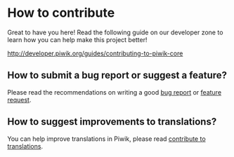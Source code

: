 # How to contribute

Great to have you here! Read the following guide on our developer zone to learn how you can help make this project better!

http://developer.piwik.org/guides/contributing-to-piwik-core

## How to submit a bug report or suggest a feature?
Please read the recommendations on writing a good [bug report](http://developer.piwik.org/guides/core-team-workflow#submitting-a-bug-report) or [feature request](http://developer.piwik.org/guides/core-team-workflow#submitting-a-feature-request).

## How to suggest improvements to translations?

You can help improve translations in Piwik, please read [contribute to translations](https://github.com/piwik/piwik/blob/master/lang/README.md).

